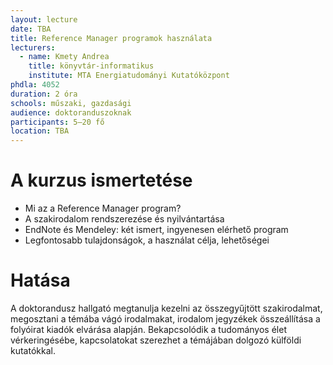 ```yaml
---
layout: lecture
date: TBA
title: Reference Manager programok használata
lecturers:
  - name: Kmety Andrea
    title: könyvtár-informatikus
    institute: MTA Energiatudományi Kutatóközpont
phdla: 4052
duration: 2 óra
schools: műszaki, gazdasági
audience: doktoranduszoknak
participants: 5–20 fő
location: TBA
---
```


# A kurzus ismertetése

* Mi az a Reference Manager program?
* A szakirodalom rendszerezése és nyilvántartása
* EndNote és Mendeley: két ismert, ingyenesen elérhető program
* Legfontosabb tulajdonságok, a használat célja, lehetőségei

# Hatása

A doktorandusz hallgató megtanulja kezelni az összegyűjtött szakirodalmat, megosztani a témába vágó irodalmakat, irodalom jegyzékek összeállítása a folyóirat kiadók elvárása alapján. Bekapcsolódik a tudományos élet vérkeringésébe, kapcsolatokat szerezhet a témájában dolgozó külföldi kutatókkal.
